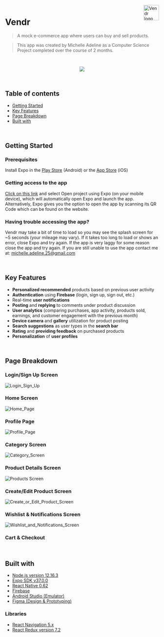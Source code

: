 <a>
  <image src="https://firebasestorage.googleapis.com/v0/b/vendr-6265c.appspot.com/o/images%2Flogo_word.png?alt=media&token=2681769f-282b-4834-b1ad-b8c555a1af55" title="Vendr" align="right" height="50" alt="Vendr logo"/>
</a>

Vendr
=====
>A mock e-commerce app where users can buy and sell products.

>This app was created by Michelle Adeline as a Computer Science Project completed over the course of 2 months.
<br />
<p align="center">
  <img src="./assets/Compilation.gif" />
</p>
  

<br />

## Table of contents
* [Getting Started](#getting-started)
* [Key Features](#key-features)
* [Page Breakdown](#page-breakdown)
* [Built with](#built-with)
<br />

## Getting Started

### Prerequisites

Install Expo in the [Play Store](https://play.google.com/store/apps/details?id=host.exp.exponent&hl=en) (Android) or the [App Store](https://apps.apple.com/us/app/expo-client/id982107779) (iOS)

### Getting access to the app

[Click on this link](https://expo.io/@michelle_adeline/Vendr) and select Open project using Expo (on your mobile device), which will automatically open Expo and launch the app. Alternatively, Expo gives you the option to open the app by scanning its QR Code which can be found on the website.

### Having trouble accessing the app?

Vendr may take a bit of time to load so you may see the splash screen for ~5 seconds (your mileage may vary). If it takes too long to load or shows an error, close Expo and try again. If the app is very laggy for some reason close the app and try again. If you are still unable to use the app contact me at: michelle.adeline.25@gmail.com

<br />

## Key Features

* **Personalized recommended** products based on previous user activity
* **Authentication** using **Firebase** (login, sign up, sign out, etc.)
* Real-time **user notifications**
* **Posting** and **replying** to comments under product discussion
* **User analytics** (comparing purchases, app activity, products sold, earnings, and customer engagement with the previous month)
* **Device camera** and **gallery** utilization for product posting
* **Search suggestions** as user types in the **search bar**
* **Rating** and **providing feedback** on purchased products
* **Personalization** of **user profiles**

<br />

## Page Breakdown

### Login/Sign Up Screen

![Login_Sign_Up](./assets/Login_Sign_Up.png)

### Home Screen

![Home_Page](./assets/Home_Page.png)

### Profile Page

![Profile_Page](./assets/Profile_Page.png)

### Category Screen

![Category_Screen](./assets/Categories_New.png)

### Product Details Screen

![Products Screen](./assets/Product_Details_Screen_New.png)

### Create/Edit Product Screen

![Create_or_Edit_Product_Screen](./assets/Create_or_Edit_Product.png)

### Wishlist & Notifications Screen

![Wishlist_and_Notifications_Screen](./assets/Wishlist_and_Notifications.png)

### Cart & Checkout


<br />

## Built with
* [Node.js version 12.16.3](https://nodejs.org/en/)
* [Expo SDK v37.0.0](https://expo.io/learn)
* [React Native 0.62](https://reactnative.dev/)
* [Firebase](https://firebase.google.com/)
* [Android Studio (Emulator)](https://developer.android.com/studio?hl=es)
* [Figma (Design & Prototyping)](https://www.figma.com/)

### Libraries
* [React Navigation 5.x](https://reactnavigation.org/)
* [React Redux version 7.2](https://react-redux.js.org/)
